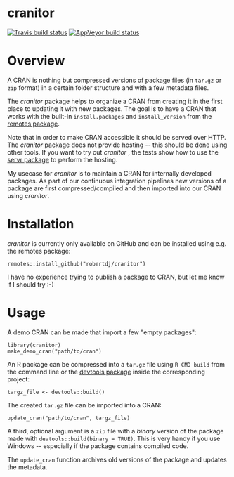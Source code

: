 cranitor
========

<!-- badges: start -->
[![Travis build status](https://travis-ci.org/robertdj/cranitor.svg?branch=master)](https://travis-ci.org/robertdj/cranitor)
[![AppVeyor build status](https://ci.appveyor.com/api/projects/status/github/robertdj/cranitor?branch=master&svg=true)](https://ci.appveyor.com/project/robertdj/cranitor)
<!-- badges: end -->


# Overview

A CRAN is nothing but compressed versions of package files (in `tar.gz` or `zip` format) in a certain folder structure and with a few metadata files.

The *cranitor* package helps to organize a CRAN from creating it in the first place to updating it with new packages.
The goal is to have a CRAN that works with the built-in `install.packages` and `install_version` from the [remotes package](https://github.com/r-lib/remotes).

Note that in order to make CRAN accessible it should be served over HTTP. 
The *cranitor* package does not provide hosting -- this should be done using other tools.
If you want to try out *cranitor* , the tests show how to use the [servr package](https://github.com/yihui/servr) to perform the hosting.

My usecase for *cranitor* is to maintain a CRAN for internally developed packages. 
As part of our continuous integration pipelines new versions of a package are first compressed/compiled and then imported into our CRAN using *cranitor*.


# Installation

*cranitor* is currently only available on GitHub and can be installed using e.g. the remotes package:

```
remotes::install_github("robertdj/cranitor")
```

I have no experience trying to publish a package to CRAN, but let me know if I should try :-)


# Usage

A demo CRAN can be made that import a few "empty packages":

```
library(cranitor)
make_demo_cran("path/to/cran")
```

An R package can be compressed into a `tar.gz` file using `R CMD build` from the command line or the [devtools package](https://github.com/r-lib/devtools) inside the corresponding project:

```
targz_file <- devtools::build()
```

The created `tar.gz` file can be imported into a CRAN:

```
update_cran("path/to/cran", targz_file)
```

A third, optional argument is a `zip` file with a *binary* version of the package made with `devtools::build(binary = TRUE)`. This is very handy if you use Windows -- especially if the package contains compiled code.

The `update_cran` function archives old versions of the package and updates the metadata.
